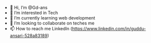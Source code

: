 - 👋 Hi, I’m @Gd-ans
- 👀 I’m interested in Tech
- 🌱 I’m currently learning web development
- 💞️ I’m looking to collaborate on teches me
- 📫 How to reach me LinkedIn (https://www.linkedin.com/in/guddu-ansari-528a83189)

<!---
Gd-ans/Gd-ans is a ✨ special ✨ repository because its `README.md` (this file) appears on your GitHub profile.
You can click the Preview link to take a look at your changes.
--->
